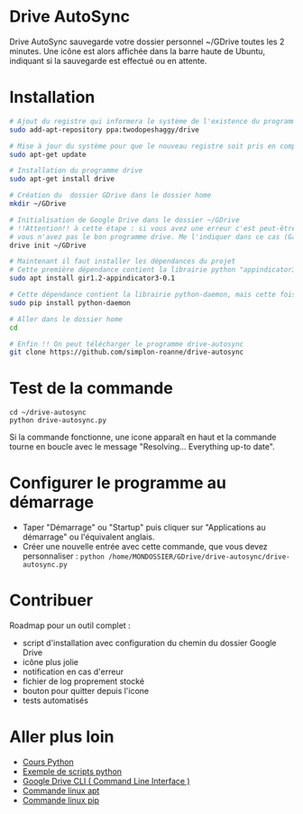 # Drive AutoSync

Drive AutoSync sauvegarde votre dossier personnel ~/GDrive toutes les 2 minutes.
Une icône est alors affichée dans la barre haute de Ubuntu, indiquant si la sauvegarde est effectué ou en attente.

# Installation

```bash
# Ajout du registre qui informera le système de l'existence du programme drive
sudo add-apt-repository ppa:twodopeshaggy/drive

# Mise à jour du système pour que le nouveau registre soit pris en compte
sudo apt-get update

# Installation du programme drive
sudo apt-get install drive

# Création du  dossier GDrive dans le dossier home
mkdir ~/GDrive

# Initialisation de Google Drive dans le dossier ~/GDrive 
# !!Attention!! à cette étape : si vous avez une erreur c'est peut-être parce que
# vous n'avez pas le bon programme drive. Me l'indiquer dans ce cas (Gael)
drive init ~/GDrive

# Maintenant il faut installer les dépendances du projet
# Cette première dépendance contient la librairie python "appindicator3", installé via "apt"
sudo apt install gir1.2-appindicator3-0.1

# Cette dépendance contient la librairie python-daemon, mais cette fois installée via "pip"
sudo pip install python-daemon

# Aller dans le dossier home
cd 

# Enfin !! On peut télécharger le programme drive-autosync
git clone https://github.com/simplon-roanne/drive-autosync
```


# Test de la commande
``` 
cd ~/drive-autosync
python drive-autosync.py
```
Si la commande fonctionne, une icone apparaît en haut et la commande tourne en boucle avec le message "Resolving... Everything up-to date".

# Configurer le programme au démarrage
- Taper "Démarrage" ou "Startup" puis cliquer sur "Applications au démarrage" ou l'équivalent anglais.
- Créer une nouvelle entrée avec cette commande, que vous devez personnaliser : ```python /home/MONDOSSIER/GDrive/drive-autosync/drive-autosync.py```

# Contribuer
Roadmap pour un outil complet :
- script d'installation avec configuration du chemin du dossier Google Drive
- icône plus jolie
- notification en cas d'erreur
- fichier de log proprement stocké
- bouton pour quitter depuis l'icone
- tests automatisés  

# Aller plus loin
- [Cours Python](https://openclassrooms.com/courses/apprenez-a-programmer-en-python)
- [Exemple de scripts python](https://fr.wikibooks.org/wiki/Programmation_Python/Exemples_de_scripts)
- [Google Drive CLI ( Command Line Interface )](https://github.com/prasmussen/gdrive)
- [Commande linux apt](https://doc.ubuntu-fr.org/apt)
- [Commande linux pip](https://fr.wikipedia.org/wiki/Pip_(gestionnaire_de_paquets))